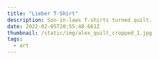 ```yaml
---
title: "Lieber T-Shirt"
description: Son-in-laws T-shirts turned quilt.
date: 2022-02-05T20:55:48.661Z
thumbnail: /static/img/alex_quilt_cropped_1.jpg
tags:
  - art
---
```

